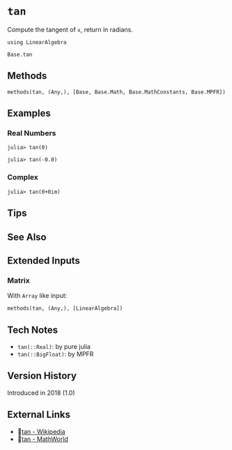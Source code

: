 # `tan`

Compute the tangent of `x`, return in radians.

```@setup repl_only
using LinearAlgebra
```
```@docs
Base.tan
```


## Methods

```@repl
methods(tan, (Any,), [Base, Base.Math, Base.MathConstants, Base.MPFR])
```


## Examples

### Real Numbers
```jldoctest
julia> tan(0)

julia> tan(-0.0)
```

### Complex
```jldoctest
julia> tan(0+0im)
```

## Tips


## See Also



## Extended Inputs

### Matrix
With `Array` like input:
```@repl repl_only
methods(tan, (Any,), [LinearAlgebra])
```


## Tech Notes

- `tan(::Real)`: by pure julia
- `tan(::BigFloat)`: by MPFR


## Version History

Introduced in 2018 (1.0)


## External Links
- 🔗[tan - Wikipedia](https://en.wikipedia.org/wiki/ )
- 🔗[tan - MathWorld](https://mathworld.wolfram.com/ )
